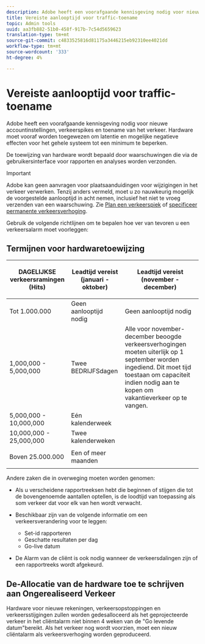 ```yaml
---
description: Adobe heeft een voorafgaande kennisgeving nodig voor nieuwe accountinstellingen, verkeerspikes en toename van het verkeer. Hardware moet vooraf worden toegewezen om latentie en mogelijke negatieve effecten voor het gehele systeem tot een minimum te beperken.
title: Vereiste aanlooptijd voor traffic-toename
topic: Admin tools
uuid: aa3fb882-51b0-458f-917b-7c54d5659623
translation-type: tm+mt
source-git-commit: c4833525816d81175a3446215eb92310ee4021dd
workflow-type: tm+mt
source-wordcount: '333'
ht-degree: 4%

---
```



# Vereiste aanlooptijd voor traffic-toename

Adobe heeft een voorafgaande kennisgeving nodig voor nieuwe accountinstellingen, verkeerspikes en toename van het verkeer. Hardware moet vooraf worden toegewezen om latentie en mogelijke negatieve effecten voor het gehele systeem tot een minimum te beperken.

De toewijzing van hardware wordt bepaald door waarschuwingen die via de gebruikersinterface voor rapporten en analyses worden verzonden.

>[!IMPORTANT]
>
>Adobe kan geen aanvragen voor plaatsaanduidingen voor wijzigingen in het verkeer verwerken. Tenzij anders vermeld, moet u zo nauwkeurig mogelijk de voorgestelde aanlooptijd in acht nemen, inclusief het niet te vroeg verzenden van een waarschuwing. Zie [Plan een verkeerspiek](/help/admin/c-traffic-management/t-traffic-schedule-spike.md) of [specificeer permanente verkeersverhoging](/help/admin/c-traffic-management/t-traffic-permanent.md).

Gebruik de volgende richtlijnen om te bepalen hoe ver van tevoren u een verkeersalarm moet voorleggen:

## Termijnen voor hardwaretoewijzing

<table id="table_A67CC3B164F740088797BD8913244E47">
 <thead>
  <tr>
   <th colname="col1" class="entry"> DAGELIJKSE verkeersramingen (Hits) </th>
   <th colname="col2" class="entry"> <p>Leadtijd vereist (januari - oktober) </p> </th>
   <th colname="col3" class="entry"> <p>Leadtijd vereist (november - december) </p> </th>
  </tr>
 </thead>
 <tbody>
  <tr>
   <td colname="col1"> Tot 1.000.000 </td>
   <td colname="col2"> Geen aanlooptijd nodig </td>
   <td colname="col3"> Geen aanlooptijd nodig </td>
  </tr>
  <tr>
   <td colname="col1"> 1,000,000 - 5,000,000 </td>
   <td colname="col2"> Twee BEDRIJFSdagen </td>
   <td colname="col3" morerows="3"> Alle voor november-december beoogde verkeersverhogingen moeten uiterlijk op 1 september worden ingediend. Dit moet tijd toestaan om capaciteit indien nodig aan te kopen om vakantieverkeer op te vangen. </td>
  </tr>
  <tr>
   <td colname="col1"> 5,000,000 - 10,000,000 </td>
   <td colname="col2"> Eén kalenderweek </td>
  </tr>
  <tr>
   <td colname="col1"> 10,000,000 - 25,000,000 </td>
   <td colname="col2"> Twee kalenderweken </td>
  </tr>
  <tr>
   <td colname="col1"> <p>Boven 25.000.000 </p> </td>
   <td colname="col2"> Een of meer maanden </td>
  </tr>
 </tbody>
</table>

Andere zaken die in overweging moeten worden genomen:

* Als u verscheidene rapportreeksen hebt die beginnen of stijgen die tot de bovengenoemde aantallen optellen, is de loodtijd van toepassing als som verkeer dat voor elk van hen wordt verwacht.
* Beschikbaar zijn van de volgende informatie om een verkeersverandering voor te leggen:

   * Set-id rapporteren
   * Geschatte resultaten per dag
   * Go-live datum

* De Alarm van de cliënt is ook nodig wanneer de verkeersdalingen zijn of een rapportreeks wordt afgekeurd.

## De-Allocatie van de hardware toe te schrijven aan Ongerealiseerd Verkeer

Hardware voor nieuwe rekeningen, verkeersopstoppingen en verkeersstijgingen zullen worden gedesalloceerd als het geprojecteerde verkeer in het cliëntalarm niet binnen 4 weken van de &quot;Go levende datum&quot;bereikt. Als het verkeer nog wordt voorzien, moet een nieuw cliëntalarm als verkeersverhoging worden geproduceerd.
